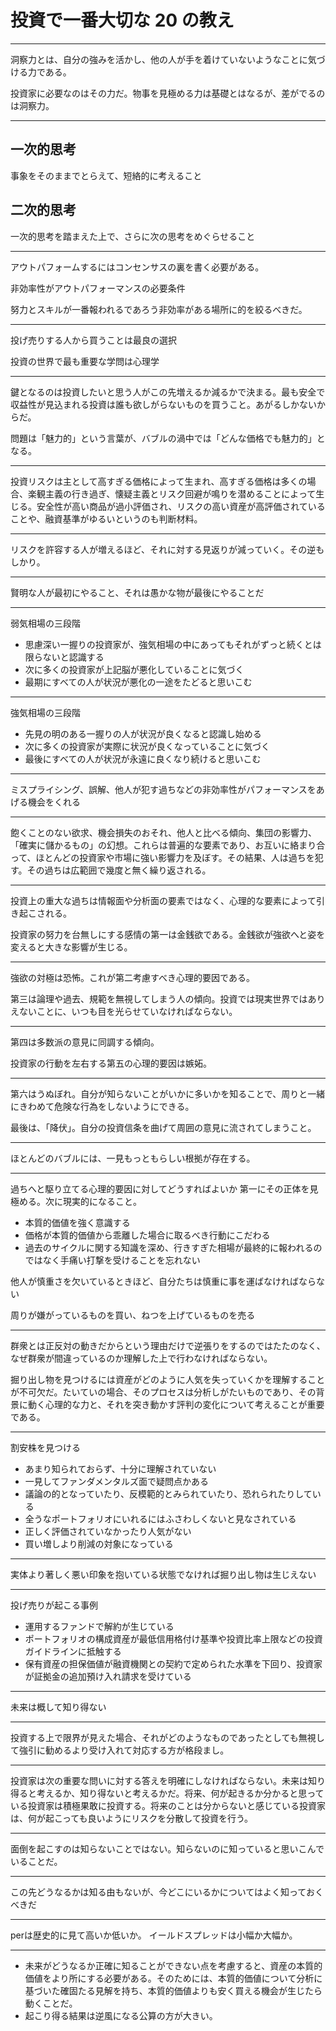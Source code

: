# 投資で一番大切な 20 の教え

---

洞察力とは、自分の強みを活かし、他の人が手を着けていないようなことに気づける力である。

投資家に必要なのはその力だ。物事を見極める力は基礎とはなるが、差がでるのは洞察力。

---

## 一次的思考
事象をそのままでとらえて、短絡的に考えること

## 二次的思考
一次的思考を踏まえた上で、さらに次の思考をめぐらせること

---

アウトパフォームするにはコンセンサスの裏を書く必要がある。

非効率性がアウトパフォーマンスの必要条件

努力とスキルが一番報われるであろう非効率がある場所に的を絞るべきだ。

---

投げ売りする人から買うことは最良の選択

投資の世界で最も重要な学問は心理学

---

鍵となるのは投資したいと思う人がこの先増えるか減るかで決まる。最も安全で収益性が見込まれる投資は誰も欲しがらないものを買うこと。あがるしかないからだ。

問題は「魅力的」という言葉が、バブルの渦中では「どんな価格でも魅力的」となる。

---

投資リスクは主として高すぎる価格によって生まれ、高すぎる価格は多くの場合、楽観主義の行き過ぎ、懐疑主義とリスク回避が鳴りを潜めることによって生じる。安全性が高い商品が過小評価され、リスクの高い資産が高評価されていることや、融資基準がゆるいというのも判断材料。

---

リスクを許容する人が増えるほど、それに対する見返りが減っていく。その逆もしかり。

---

賢明な人が最初にやること、それは愚かな物が最後にやることだ

---

弱気相場の三段階
- 思慮深い一握りの投資家が、強気相場の中にあってもそれがずっと続くとは限らないと認識する
- 次に多くの投資家が上記脳が悪化していることに気づく
- 最期にすべての人が状況が悪化の一途をたどると思いこむ

---

強気相場の三段階
- 先見の明のある一握りの人が状況が良くなると認識し始める
- 次に多くの投資家が実際に状況が良くなっていることに気づく
- 最後にすべての人が状況が永遠に良くなり続けると思いこむ

---

ミスプライシング、誤解、他人が犯す過ちなどの非効率性がパフォーマンスをあげる機会をくれる

---

飽くことのない欲求、機会損失のおそれ、他人と比べる傾向、集団の影響力、「確実に儲かるもの」の幻想。これらは普遍的な要素であり、お互いに絡まり合って、ほとんどの投資家や市場に強い影響力を及ぼす。その結果、人は過ちを犯す。その過ちは広範囲で幾度と無く繰り返される。

---

投資上の重大な過ちは情報面や分析面の要素ではなく、心理的な要素によって引き起こされる。

投資家の努力を台無しにする感情の第一は金銭欲である。金銭欲が強欲へと姿を変えると大きな影響が生じる。

---

強欲の対極は恐怖。これが第二考慮すべき心理的要因である。

第三は論理や過去、規範を無視してしまう人の傾向。投資では現実世界ではありえないことに、いつも目を光らせていなければならない。

---

第四は多数派の意見に同調する傾向。

投資家の行動を左右する第五の心理的要因は嫉妬。

---

第六はうぬぼれ。自分が知らないことがいかに多いかを知ることで、周りと一緒にきわめて危険な行為をしないようにできる。

最後は、「降伏」。自分の投資信条を曲げて周囲の意見に流されてしまうこと。

---

ほとんどのバブルには、一見もっともらしい根拠が存在する。

---

過ちへと駆り立てる心理的要因に対してどうすればよいか
第一にその正体を見極める。次に現実的になること。

- 本質的価値を強く意識する
- 価格が本質的価値から乖離した場合に取るべき行動にこだわる
- 過去のサイクルに関する知識を深め、行きすぎた相場が最終的に報われるのではなく手痛い打撃を受けることを忘れない

他人が慎重さを欠いているときほど、自分たちは慎重に事を運ばなければならない

周りが嫌がっているものを買い、ねつを上げているものを売る

---

群衆とは正反対の動きだからという理由だけで逆張りをするのではたたのなく、なぜ群衆が間違っているのか理解した上で行わなければならない。

掘り出し物を見つけるには資産がどのように人気を失っていくかを理解することが不可欠だ。たいていの場合、そのプロセスは分析しがたいものであり、その背景に動く心理的な力と、それを突き動かす評判の変化について考えることが重要である。

---

割安株を見つける
- あまり知られておらず、十分に理解されていない
- 一見してファンダメンタルズ面で疑問点かある
- 議論の的となっていたり、反模範的とみられていたり、恐れられたりしている
- 全うなポートフォリオにいれるにはふさわしくないと見なされている
- 正しく評価されていなかったり人気がない
- 買い増しより削減の対象になっている

---

実体より著しく悪い印象を抱いている状態でなければ掘り出し物は生じえない

---

投げ売りが起こる事例
- 運用するファンドで解約が生じている
- ポートフォリオの構成資産が最低信用格付け基準や投資比率上限などの投資ガイドラインに抵触する
- 保有資産の担保価値が融資機関との契約で定められた水準を下回り、投資家が証拠金の追加預け入れ請求を受けている

---

未来は概して知り得ない

---

投資する上で限界が見えた場合、それがどのようなものであったとしても無視して強引に勧めるより受け入れて対応する方が格段まし。

---

投資家は次の重要な問いに対する答えを明確にしなければならない。未来は知り得ると考えるか、知り得ないと考えるかだ。将来、何が起きるか分かると思っている投資家は積極果敢に投資する。将来のことは分からないと感じている投資家は、何が起こっても良いようにリスクを分散して投資を行う。

---

面倒を起こすのは知らないことではない。知らないのに知っていると思いこんでいることだ。

---

この先どうなるかは知る由もないが、今どこにいるかについてはよく知っておくべきだ

---

perは歴史的に見て高いか低いか。
イールドスプレッドは小幅か大幅か。

---

- 未来がどうなるか正確に知ることができない点を考慮すると、資産の本質的価値をより所にする必要がある。そのためには、本質的価値について分析に基づいた確固たる見解を持ち、本質的価値よりも安く買える機会が生じたら動くことだ。
- 起こり得る結果は逆風になる公算の方が大きい。
